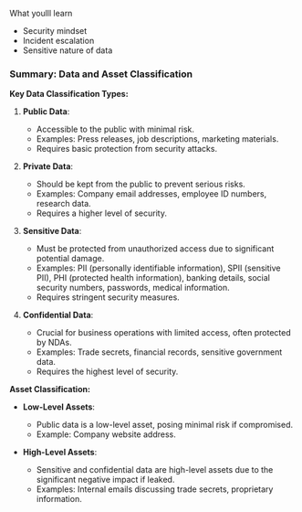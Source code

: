 What youlll learn
- Security mindset
- Incident escalation
- Sensitive nature of data

### Summary: Data and Asset Classification

**Key Data Classification Types:**

1. **Public Data**:
    
    - Accessible to the public with minimal risk.
    - Examples: Press releases, job descriptions, marketing materials.
    - Requires basic protection from security attacks.
2. **Private Data**:
    
    - Should be kept from the public to prevent serious risks.
    - Examples: Company email addresses, employee ID numbers, research data.
    - Requires a higher level of security.
3. **Sensitive Data**:
    
    - Must be protected from unauthorized access due to significant potential damage.
    - Examples: PII (personally identifiable information), SPII (sensitive PII), PHI (protected health information), banking details, social security numbers, passwords, medical information.
    - Requires stringent security measures.
4. **Confidential Data**:
    
    - Crucial for business operations with limited access, often protected by NDAs.
    - Examples: Trade secrets, financial records, sensitive government data.
    - Requires the highest level of security.

**Asset Classification:**

- **Low-Level Assets**:
    
    - Public data is a low-level asset, posing minimal risk if compromised.
    - Example: Company website address.
- **High-Level Assets**:
    
    - Sensitive and confidential data are high-level assets due to the significant negative impact if leaked.
    - Examples: Internal emails discussing trade secrets, proprietary information.